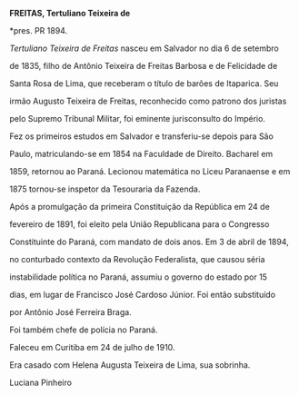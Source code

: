 **FREITAS, Tertuliano Teixeira de**



\*pres. PR 1894.



*Tertuliano Teixeira de Freitas* nasceu em Salvador no dia 6 de setembro

de 1835, filho de Antônio Teixeira de Freitas Barbosa e de Felicidade de

Santa Rosa de Lima, que receberam o título de barões de Itaparica. Seu

irmão Augusto Teixeira de Freitas, reconhecido como patrono dos juristas

pelo Supremo Tribunal Militar, foi eminente jurisconsulto do Império.



Fez os primeiros estudos em Salvador e transferiu-se depois para São

Paulo, matriculando-se em 1854 na Faculdade de Direito. Bacharel em

1859, retornou ao Paraná. Lecionou matemática no Liceu Paranaense e em

1875 tornou-se inspetor da Tesouraria da Fazenda.



Após a promulgação da primeira Constituição da República em 24 de

fevereiro de 1891, foi eleito pela União Republicana para o Congresso

Constituinte do Paraná, com mandato de dois anos. Em 3 de abril de 1894,

no conturbado contexto da Revolução Federalista, que causou séria

instabilidade política no Paraná, assumiu o governo do estado por 15

dias, em lugar de Francisco José Cardoso Júnior. Foi então substituído

por Antônio José Ferreira Braga.



Foi também chefe de polícia no Paraná.



Faleceu em Curitiba em 24 de julho de 1910.



Era casado com Helena Augusta Teixeira de Lima, sua sobrinha.



Luciana Pinheiro



